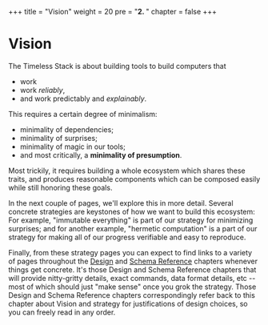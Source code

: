 +++
title = "Vision"
weight = 20
pre = "<b>2. </b>"
chapter = false
+++

Vision
======

The Timeless Stack is about building tools to build computers that

- work
- work *reliably*,
- and work predictably and *explainably*.

This requires a certain degree of minimalism:

- minimality of dependencies;
- minimality of surprises;
- minimality of magic in our tools;
- and most critically, a **minimality of presumption**.

Most trickily, it requires building a whole ecosystem which shares these
traits, and produces reasonable components which can be composed easily
while still honoring these goals.

In the next couple of pages, we'll explore this in more detail.
Several concrete strategies are keystones of how we want to build this ecosystem:
For example, "immutable everything" is part of our strategy for minimizing surprises;
and for another example, "hermetic computation" is a part of our strategy for making
all of our progress verifiable and easy to reproduce.

Finally, from these strategy pages you can expect to find links to
a variety of pages throughout the [Design](./design) and
[Schema Reference](./schema) chapters whenever things get concrete.
It's those Design and Schema Reference chapters that will provide
nitty-gritty details, exact commands, data format details, etc --
most of which should just "make sense" once you grok the strategy.
Those Design and Schema Reference chapters correspondingly refer back
to this chapter about Vision and strategy for justifications of design
choices, so you can freely read in any order.
